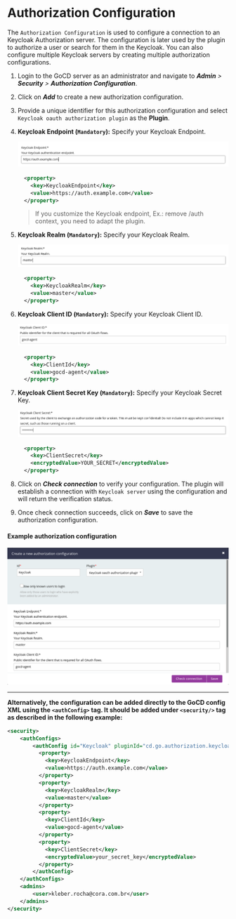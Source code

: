 # Authorization Configuration

The `Authorization Configuration` is used to configure a connection to an Keycloak Authorization server. The configuration is later used by the plugin to authorize a user or search for them in the Keycloak. You can also configure multiple Keycloak servers by creating multiple authorization configurations.

1. Login to the GoCD server as an administrator and navigate to **_Admin_** _>_ **_Security_** _>_ **_Authorization Configuration_**.  
2. Click on **_Add_** to create a new authorization configuration.  
3. Provide a unique identifier for this authorization configuration and select `Keycloak oauth authorization plugin` as the **Plugin**.

4. **Keycloak Endpoint (`Mandatory`):** Specify your Keycloak Endpoint.

    ![Keycloak Endpoint](images/keycloak_endpoint.png?raw=true "Keycloak Endpoint")

    ```xml
      <property>
        <key>KeycloakEndpoint</key>
        <value>https://auth.example.com</value>
      </property>
    ```
   > If you customize the Keycloak endpoint, Ex.: remove /auth context, you need to adapt the plugin.

5. **Keycloak Realm (`Mandatory`):** Specify your Keycloak Realm.

    ![Realm](images/keycloak_realm.png?raw=true "Realm")

    ```xml
      <property>
        <key>KeycloakRealm</key>
        <value>master</value>
      </property>
    ```

6. **Keycloak Client ID  (`Mandatory`):**  Specify your Keycloak Client ID.

    ![Client ID](images/keycloak_clientid.png?raw=true "Client ID")

    ```xml
      <property>
        <key>ClientId</key>
        <value>gocd-agent</value>
      </property>
    ```

7. **Keycloak Client Secret Key  (`Mandatory`):**  Specify your Keycloak Secret Key.

    ![Secret Key](images/keycloak_secretkey.png?raw=true "Secret Key")

    ```xml
      <property>
        <key>ClientSecret</key>
        <encryptedValue>YOUR_SECRET</encryptedValue>
      </property>
    ```

8. Click on **_Check connection_** to verify your configuration. The plugin will establish a connection with `Keycloak server` using the configuration and will return the verification status.

9. Once check connection succeeds, click on **_Save_** to save the authorization configuration.

#### Example authorization configuration

![Authorization configuration](images/keycloak_config.png?raw=true "Authorization configuration")

<hr/>

**Alternatively, the configuration can be added directly to the GoCD config XML using the `<authConfig>` tag.  It  should be added under `<security/>` tag as described in the following example:**

```xml
<security>
    <authConfigs>
        <authConfig id="Keycloak" pluginId="cd.go.authorization.keycloak">
          <property>
            <key>KeycloakEndpoint</key>
            <value>https://auth.example.com</value>
          </property>
          <property>
            <key>KeycloakRealm</key>
            <value>master</value>
          </property>
          <property>
            <key>ClientId</key>
            <value>gocd-agent</value>
          </property>
          <property>
            <key>ClientSecret</key>
            <encryptedValue>your_secret_key</encryptedValue>
          </property>
        </authConfig>
    </authConfigs>
    <admins>
        <user>kleber.rocha@cora.com.br</user>
    </admins>
</security>
```